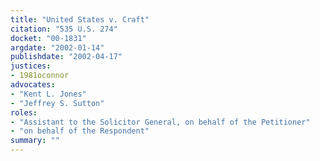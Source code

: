 ```yaml
---
title: "United States v. Craft"
citation: "535 U.S. 274"
docket: "00-1831"
argdate: "2002-01-14"
publishdate: "2002-04-17"
justices:
- 1981oconnor
advocates:
- "Kent L. Jones"
- "Jeffrey S. Sutton"
roles:
- "Assistant to the Solicitor General, on behalf of the Petitioner"
- "on behalf of the Respondent"
summary: ""
---
```


